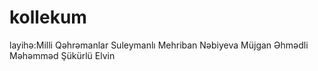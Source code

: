 # kollekum
layihə:Milli Qəhrəmanlar
Suleymanlı Mehriban 
Nəbiyeva Müjgan
Əhmədli Məhəmməd
Şükürlü Elvin
